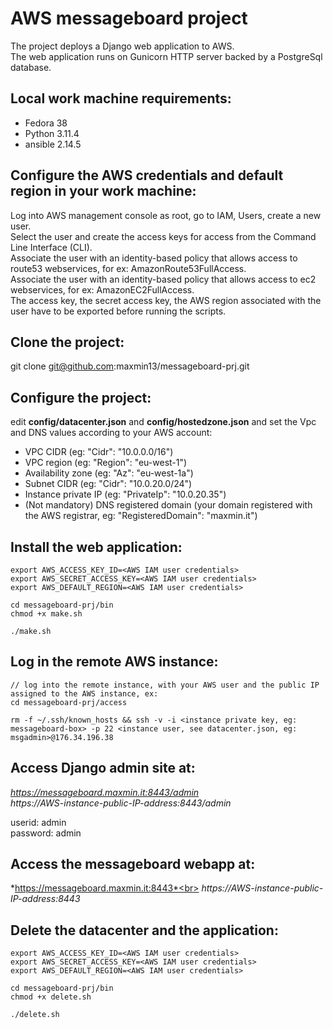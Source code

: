 # AWS messageboard project

The project deploys a Django web application to AWS.</br>
The web application runs on Gunicorn HTTP server backed by a PostgreSql database.</br>

## Local work machine requirements: ##

- Fedora 38
- Python 3.11.4
- ansible 2.14.5

## Configure the AWS credentials and default region in your work machine: ##

Log into AWS management console as root, go to IAM, Users, create a new user.</br>
Select the user and create the access keys for access from the Command Line Interface (CLI).</br>
Associate the user with an identity-based policy that allows access to route53 webservices, for ex: AmazonRoute53FullAccess.</br>
Associate the user with an identity-based policy that allows access to ec2 webservices, for ex: AmazonEC2FullAccess.</br>
The access key, the secret access key, the AWS region associated with the user have to be exported before running the scripts.


## Clone the project: ##

git clone git@github.com:maxmin13/messageboard-prj.git

## Configure the project: ##

edit **config/datacenter.json** and **config/hostedzone.json** and set the Vpc and DNS values according 
to your AWS account: <br>

* VPC CIDR (eg: "Cidr": "10.0.0.0/16")<br>
* VPC region (eg: "Region": "eu-west-1")<br>
* Availability zone (eg: "Az": "eu-west-1a")<br>
* Subnet CIDR (eg: "Cidr": "10.0.20.0/24")<br>
* Instance private IP (eg: "PrivateIp": "10.0.20.35")<br>
* (Not mandatory) DNS registered domain (your domain registered with the AWS registrar, eg: "RegisteredDomain": "maxmin.it")<br>


## Install the web application: ##

```
export AWS_ACCESS_KEY_ID=<AWS IAM user credentials>
export AWS_SECRET_ACCESS_KEY=<AWS IAM user credentials>
export AWS_DEFAULT_REGION=<AWS IAM user credentials>

cd messageboard-prj/bin
chmod +x make.sh

./make.sh
```

## Log in the remote AWS instance: ##

```
// log into the remote instance, with your AWS user and the public IP assigned to the AWS instance, ex:
cd messageboard-prj/access

rm -f ~/.ssh/known_hosts && ssh -v -i <instance private key, eg: messageboard-box> -p 22 <instance user, see datacenter.json, eg: msgadmin>@176.34.196.38
```

## Access Django admin site at: ##

*https://messageboard.maxmin.it:8443/admin*
<br>
*https://AWS-instance-public-IP-address:8443/admin*

userid: admin<br>
password: admin


## Access the messageboard webapp at: ##

*https://messageboard.maxmin.it:8443*<br>
*https://AWS-instance-public-IP-address:8443*


## Delete the datacenter and the application: ##

```
export AWS_ACCESS_KEY_ID=<AWS IAM user credentials>
export AWS_SECRET_ACCESS_KEY=<AWS IAM user credentials>
export AWS_DEFAULT_REGION=<AWS IAM user credentials>

cd messageboard-prj/bin
chmod +x delete.sh

./delete.sh

```

<br>
